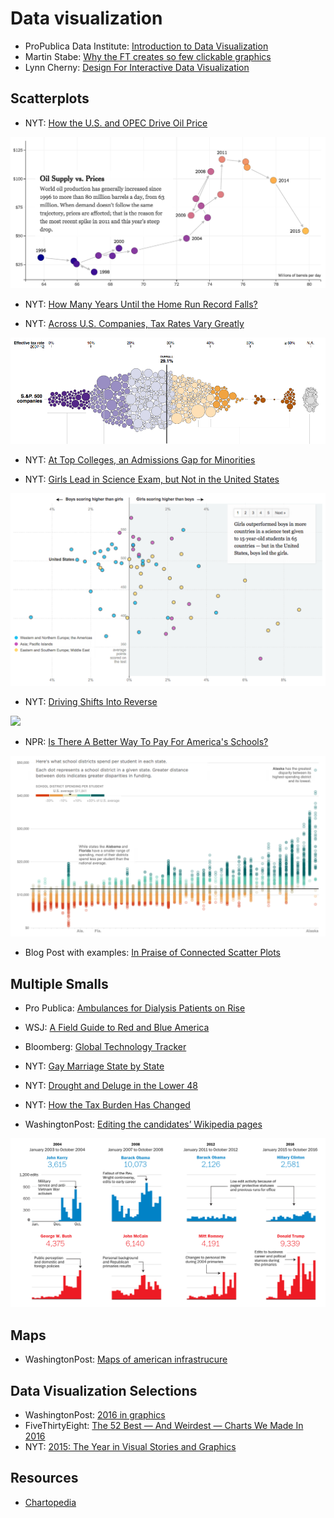 # Data visualization
- ProPublica Data Institute: [Introduction to Data Visualization](https://projects.propublica.org/graphics/images/data-institute/presentations/intro-to-datavis.pdf)
- Martin Stabe: [Why the FT creates so few clickable graphics](https://www.ft.com/content/c62b21c6-7feb-11e6-8e50-8ec15fb462f4)
- Lynn Cherny: [Design For Interactive Data Visualization](http://ghostweather.slides.com/lynncherny/deck-8#/)

## Scatterplots

- NYT: [How the U.S. and OPEC Drive Oil Price](http://www.nytimes.com/interactive/2015/09/30/business/how-the-us-and-opec-drive-oil-prices.html)

![](https://raw.githubusercontent.com/rauldiazpoblete/notes/master/images/Captura%20de%20pantalla%202017-01-08%20a%20la(s)%2012.45.35.png)

- NYT: [How Many Years Until the Home Run Record Falls?](http://www.nytimes.com/interactive/2015/04/03/sports/baseball/mlb-records.html)

- NYT: [Across U.S. Companies, Tax Rates Vary Greatly](http://www.nytimes.com/interactive/2013/05/25/sunday-review/corporate-taxes.html?ref=sunday)

![](https://raw.githubusercontent.com/rauldiazpoblete/notes/master/images/Captura%20de%20pantalla%202017-03-01%20a%20la(s)%2018.49.32.png)

- NYT: [At Top Colleges, an Admissions Gap for Minorities](http://www.nytimes.com/interactive/2013/05/07/education/college-admissions-gap.html)

- NYT: [Girls Lead in Science Exam, but Not in the United States](http://www.nytimes.com/interactive/2013/02/04/science/girls-lead-in-science-exam-but-not-in-the-united-states.html)

![](https://raw.githubusercontent.com/rauldiazpoblete/notes/master/images/Captura%20de%20pantalla%202017-01-04%20a%20la(s)%2011.47.09.png)

- NYT: [Driving Shifts Into Reverse](http://4.bp.blogspot.com/-hKr9ETXwdj4/UFjJWm7daEI/AAAAAAAAAxI/O5EMLZTu5Zw/s1600/02metrics-popup-v3.jpg)

![](http://4.bp.blogspot.com/-hKr9ETXwdj4/UFjJWm7daEI/AAAAAAAAAxI/O5EMLZTu5Zw/s1600/02metrics-popup-v3.jpg)

- NPR: [Is There A Better Way To Pay For America's Schools?](http://www.npr.org/2016/05/01/476224759/is-there-a-better-way-to-pay-for-americas-schools)

![](https://raw.githubusercontent.com/rauldiazpoblete/notes/master/images/Captura%20de%20pantalla%202017-01-04%20a%20la(s)%2011.33.55.png)

- Blog Post with examples: [In Praise of Connected Scatter Plots](http://www.dundas.com/support/blog/in-praise-of-connected-scatter-plots)


## Multiple Smalls

- Pro Publica: [Ambulances for Dialysis Patients on Rise](https://projects.propublica.org/graphics/ambulances)

- WSJ: [A Field Guide to Red and Blue America](http://graphics.wsj.com/elections/2016/field-guide-red-blue-america/)

- Bloomberg: [Global Technology Tracker](http://www.bloomberg.com/graphics/global-technology-companies/?utm_content=graphics&utm_campaign=socialflow-organic&utm_source=twitter&utm_medium=social&cmpid%3D=socialflow-twitter-graphics)

- NYT: [Gay Marriage State by State](http://www.nytimes.com/interactive/2015/03/04/us/gay-marriage-state-by-state.html)

- NYT: [Drought and Deluge in the Lower 48](http://www.nytimes.com/interactive/2012/08/11/sunday-review/drought-history.html)

- NYT: [How the Tax Burden Has Changed](http://www.nytimes.com/interactive/2012/11/30/us/tax-burden.html)

- WashingtonPost: [Editing the candidates’ Wikipedia pages](https://www.washingtonpost.com/graphics/politics/2016-election/presidential-wikipedias/)

![](https://github.com/rauldiazpoblete/notes/blob/master/images/Captura%20de%20pantalla%202017-03-01%20a%20la(s)%2018.20.14.png)

## Maps
- WashingtonPost: [Maps of american infrastrucure](https://www.washingtonpost.com/graphics/national/maps-of-american-infrastrucure/)

## Data Visualization Selections
- WashingtonPost: [2016 in graphics](https://www.washingtonpost.com/graphics/national/2016-in-graphics/)
- FiveThirtyEight: [The 52 Best — And Weirdest — Charts We Made In 2016](http://fivethirtyeight.com/features/the-52-best-and-weirdest-charts-we-made-in-2016/)
- NYT: [2015: The Year in Visual Stories and Graphics](http://www.nytimes.com/interactive/2015/us/year-in-interactive-storytelling.html)

## Resources
- [Chartopedia](http://www.anychart.com/chartopedia/)
